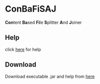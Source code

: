 ConBaFiSAJ
==========
**Con**tent **Ba**sed **Fi**le **S**plitter **A**nd **J**oiner

Help
----
click [here](https://github.com/virallalakia/ConBaFiSAJ/blob/master/src/Help/ConBaFiSAJHM.pdf?raw=true) for help

Download
----
Download executable .jar and help from [here](https://github.com/virallalakia/ConBaFiSAJ/blob/master/ConBaFiSAJ%20-%20VAH%20Production%20Pvt%20Ltd.zip?raw=true)
